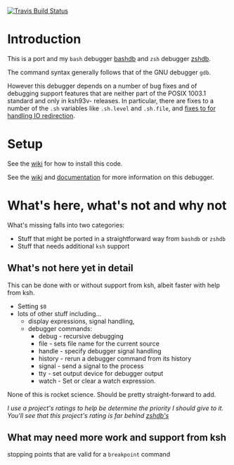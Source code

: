[![Travis Build Status](https://travis-ci.org/rocky/kshdb.svg?branch=master)](https://travis-ci.org/rocky/kshdb)

Introduction
============

This is a port and my `bash` debugger [bashdb](http://bashdb.sf.net) and
`zsh` debugger [zshdb](http://github.com/rocky/zshdb).

The command syntax generally follows that of the GNU debugger `gdb`.

However this debugger depends on a number of bug fixes and of debugging
support features that are neither part of the POSIX 1003.1 standard
and only in ksh93v- releases. In particular, there are fixes to a
number of the `.sh` variables like `.sh.level` and `.sh.file`, and
[fixes to for handling IO redirection](https://github.com/att/ast/issues/582).

Setup
=====

See the [wiki](https://github.com/rocky/kshdb/wiki/How-to-install) for
how to install this code.

See the [wiki](https://github.com/rocky/kshdb/wiki) and [documentation](http://kshdb.readthedocs.io/en/latest/)
for more information on this debugger.


What's here, what's not and why not
===================================

What's missing falls into two categories:

  * Stuff that might be ported in a straightforward way from `bashdb` or `zshdb`
  * Stuff that needs additional `ksh` support

What's not here yet in detail
-----------------------------

This can be done with or without support from ksh, albeit faster with
help from ksh.

* Setting `$0`
* lots of other stuff including...
  * display expressions, signal handling,
  * debugger commands:
     * debug - recursive debugging
     * file  - sets file name for the current source
     * handle - specify debugger signal handling
     * history - rerun a debugger command from its history
     * signal - send a signal to the process
     * tty - set output device for debugger output
     * watch - Set or clear a watch expression.

None of this is rocket science. Should be pretty straight-forward to add.

_I use a project's ratings to help be determine the priority I should give to it.
You'll see that this project's rating is far behind [zshdb's](http://github.com/rocky/zshdb)_


What may need more work and support from ksh
--------------------------------------------

stopping points that are valid for a `breakpoint` command
